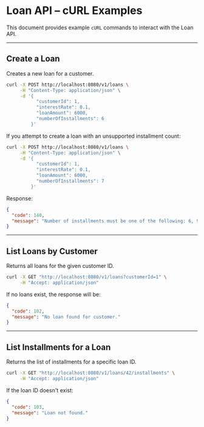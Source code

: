 # Loan API – cURL Examples

This document provides example `cURL` commands to interact with the Loan API.

---

## Create a Loan

Creates a new loan for a customer.

```bash
curl -X POST http://localhost:8080/v1/loans \
     -H "Content-Type: application/json" \
     -d '{
           "customerId": 1,
           "interestRate": 0.1,
           "loanAmount": 6000,
           "numberOfInstallments": 6
         }'
```

If you attempt to create a loan with an unsupported installment count:

```bash
curl -X POST http://localhost:8080/v1/loans \
     -H "Content-Type: application/json" \
     -d '{
           "customerId": 1,
           "interestRate": 0.1,
           "loanAmount": 6000,
           "numberOfInstallments": 7
         }'
```

Response:

```json
{
  "code": 140,
  "message": "Number of installments must be one of the following: 6, 9, 12, 24"
}
```

---

## List Loans by Customer

Returns all loans for the given customer ID.

```bash
curl -X GET "http://localhost:8080/v1/loans?customerId=1" \
     -H "Accept: application/json"
```

If no loans exist, the response will be:

```json
{
  "code": 102,
  "message": "No loan found for customer."
}
```

---

## List Installments for a Loan

Returns the list of installments for a specific loan ID.

```bash
curl -X GET "http://localhost:8080/v1/loans/42/installments" \
     -H "Accept: application/json"
```
 
If the loan ID doesn't exist:

```json
{
  "code": 103,
  "message": "Loan not found."
}
```



